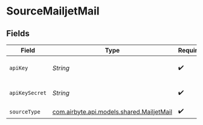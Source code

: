 # SourceMailjetMail


## Fields

| Field                                                                                             | Type                                                                                              | Required                                                                                          | Description                                                                                       |
| ------------------------------------------------------------------------------------------------- | ------------------------------------------------------------------------------------------------- | ------------------------------------------------------------------------------------------------- | ------------------------------------------------------------------------------------------------- |
| `apiKey`                                                                                          | *String*                                                                                          | :heavy_check_mark:                                                                                | Your API Key. See <a href="https://dev.mailjet.com/email/guides/#authentication">here</a>.        |
| `apiKeySecret`                                                                                    | *String*                                                                                          | :heavy_check_mark:                                                                                | Your API Secret Key. See <a href="https://dev.mailjet.com/email/guides/#authentication">here</a>. |
| `sourceType`                                                                                      | [com.airbyte.api.models.shared.MailjetMail](../../models/shared/MailjetMail.md)                   | :heavy_check_mark:                                                                                | N/A                                                                                               |
